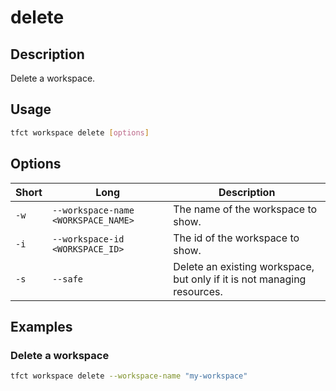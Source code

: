 # delete

## Description

Delete a workspace.

## Usage

```bash
tfct workspace delete [options]
```

## Options

| Short | Long                                | Description                                                             |
| ----- | ----------------------------------- | ----------------------------------------------------------------------- |
| `-w`  | `--workspace-name <WORKSPACE_NAME>` | The name of the workspace to show.                                      |
| `-i`  | `--workspace-id <WORKSPACE_ID>`     | The id of the workspace to show.                                        |
| `-s`  | `--safe`                            | Delete an existing workspace, but only if it is not managing resources. |

## Examples

### Delete a workspace

```bash
tfct workspace delete --workspace-name "my-workspace"
```
